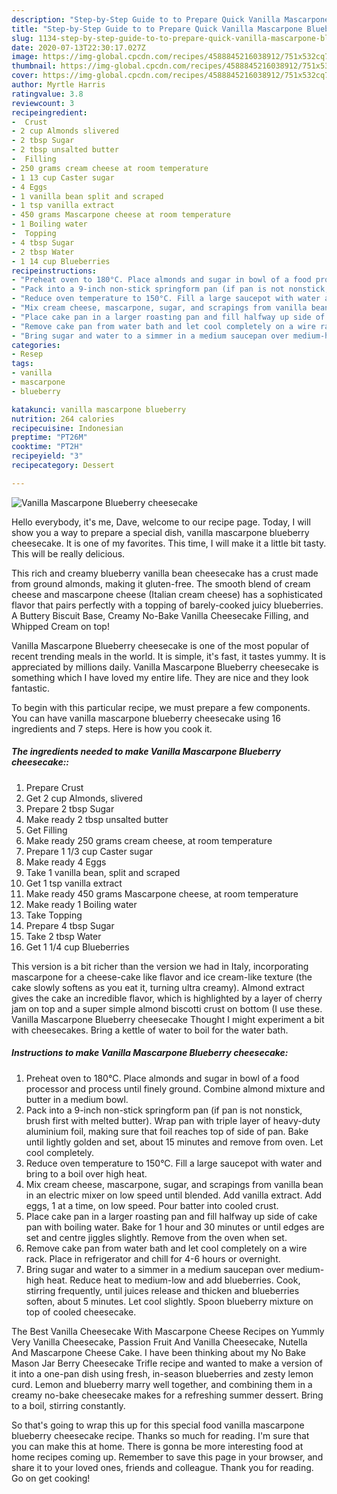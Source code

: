 ```yaml
---
description: "Step-by-Step Guide to to Prepare Quick Vanilla Mascarpone Blueberry cheesecake"
title: "Step-by-Step Guide to to Prepare Quick Vanilla Mascarpone Blueberry cheesecake"
slug: 1134-step-by-step-guide-to-to-prepare-quick-vanilla-mascarpone-blueberry-cheesecake
date: 2020-07-13T22:30:17.027Z
image: https://img-global.cpcdn.com/recipes/4588845216038912/751x532cq70/vanilla-mascarpone-blueberry-cheesecake-recipe-main-photo.jpg
thumbnail: https://img-global.cpcdn.com/recipes/4588845216038912/751x532cq70/vanilla-mascarpone-blueberry-cheesecake-recipe-main-photo.jpg
cover: https://img-global.cpcdn.com/recipes/4588845216038912/751x532cq70/vanilla-mascarpone-blueberry-cheesecake-recipe-main-photo.jpg
author: Myrtle Harris
ratingvalue: 3.8
reviewcount: 3
recipeingredient:
-  Crust
- 2 cup Almonds slivered
- 2 tbsp Sugar
- 2 tbsp unsalted butter
-  Filling
- 250 grams cream cheese at room temperature
- 1 13 cup Caster sugar
- 4 Eggs
- 1 vanilla bean split and scraped
- 1 tsp vanilla extract
- 450 grams Mascarpone cheese at room temperature
- 1 Boiling water
-  Topping
- 4 tbsp Sugar
- 2 tbsp Water
- 1 14 cup Blueberries
recipeinstructions:
- "Preheat oven to 180°C. Place almonds and sugar in bowl of a food processor and process until finely ground. Combine almond mixture and butter in a medium bowl."
- "Pack into a 9-inch non-stick springform pan (if pan is not nonstick, brush first with melted butter). Wrap pan with triple layer of heavy-duty aluminium foil, making sure that foil reaches top of side of pan. Bake until lightly golden and set, about 15 minutes and remove from oven. Let cool completely."
- "Reduce oven temperature to 150°C. Fill a large saucepot with water and bring to a boil over high heat."
- "Mix cream cheese, mascarpone, sugar, and scrapings from vanilla bean in an electric mixer on low speed until blended. Add vanilla extract. Add eggs, 1 at a time, on low speed. Pour batter into cooled crust."
- "Place cake pan in a larger roasting pan and fill halfway up side of cake pan with boiling water. Bake for 1 hour and 30 minutes or until edges are set and centre jiggles slightly. Remove from the oven when set."
- "Remove cake pan from water bath and let cool completely on a wire rack. Place in refrigerator and chill for 4-6 hours or overnight."
- "Bring sugar and water to a simmer in a medium saucepan over medium-high heat. Reduce heat to medium-low and add blueberries. Cook, stirring frequently, until juices release and thicken and blueberries soften, about 5 minutes. Let cool slightly. Spoon blueberry mixture on top of cooled cheesecake."
categories:
- Resep
tags:
- vanilla
- mascarpone
- blueberry

katakunci: vanilla mascarpone blueberry
nutrition: 264 calories
recipecuisine: Indonesian
preptime: "PT26M"
cooktime: "PT2H"
recipeyield: "3"
recipecategory: Dessert

---
```



![Vanilla Mascarpone Blueberry cheesecake](https://img-global.cpcdn.com/recipes/4588845216038912/751x532cq70/vanilla-mascarpone-blueberry-cheesecake-recipe-main-photo.jpg)

Hello everybody, it's me, Dave, welcome to our recipe page. Today, I will show you a way to prepare a special dish, vanilla mascarpone blueberry cheesecake. It is one of my favorites. This time, I will make it a little bit tasty. This will be really delicious.

This rich and creamy blueberry vanilla bean cheesecake has a crust made from ground almonds, making it gluten-free. The smooth blend of cream cheese and mascarpone cheese (Italian cream cheese) has a sophisticated flavor that pairs perfectly with a topping of barely-cooked juicy blueberries. A Buttery Biscuit Base, Creamy No-Bake Vanilla Cheesecake Filling, and Whipped Cream on top!

Vanilla Mascarpone Blueberry cheesecake is one of the most popular of recent trending meals in the world. It is simple, it's fast, it tastes yummy. It is appreciated by millions daily. Vanilla Mascarpone Blueberry cheesecake is something which I have loved my entire life. They are nice and they look fantastic.


To begin with this particular recipe, we must prepare a few components. You can have vanilla mascarpone blueberry cheesecake using 16 ingredients and 7 steps. Here is how you cook it.

##### The ingredients needed to make Vanilla Mascarpone Blueberry cheesecake::

1. Prepare  Crust
1. Get 2 cup Almonds, slivered
1. Prepare 2 tbsp Sugar
1. Make ready 2 tbsp unsalted butter
1. Get  Filling
1. Make ready 250 grams cream cheese, at room temperature
1. Prepare 1 1/3 cup Caster sugar
1. Make ready 4 Eggs
1. Take 1 vanilla bean, split and scraped
1. Get 1 tsp vanilla extract
1. Make ready 450 grams Mascarpone cheese, at room temperature
1. Make ready 1 Boiling water
1. Take  Topping
1. Prepare 4 tbsp Sugar
1. Take 2 tbsp Water
1. Get 1 1/4 cup Blueberries


This version is a bit richer than the version we had in Italy, incorporating mascarpone for a cheese-cake like flavor and ice cream-like texture (the cake slowly softens as you eat it, turning ultra creamy). Almond extract gives the cake an incredible flavor, which is highlighted by a layer of cherry jam on top and a super simple almond biscotti crust on bottom (I use these. Vanilla Mascarpone Blueberry cheesecake Thought I might experiment a bit with cheesecakes. Bring a kettle of water to boil for the water bath. 

##### Instructions to make Vanilla Mascarpone Blueberry cheesecake:

1. Preheat oven to 180°C. Place almonds and sugar in bowl of a food processor and process until finely ground. Combine almond mixture and butter in a medium bowl.
1. Pack into a 9-inch non-stick springform pan (if pan is not nonstick, brush first with melted butter). Wrap pan with triple layer of heavy-duty aluminium foil, making sure that foil reaches top of side of pan. Bake until lightly golden and set, about 15 minutes and remove from oven. Let cool completely.
1. Reduce oven temperature to 150°C. Fill a large saucepot with water and bring to a boil over high heat.
1. Mix cream cheese, mascarpone, sugar, and scrapings from vanilla bean in an electric mixer on low speed until blended. Add vanilla extract. Add eggs, 1 at a time, on low speed. Pour batter into cooled crust.
1. Place cake pan in a larger roasting pan and fill halfway up side of cake pan with boiling water. Bake for 1 hour and 30 minutes or until edges are set and centre jiggles slightly. Remove from the oven when set.
1. Remove cake pan from water bath and let cool completely on a wire rack. Place in refrigerator and chill for 4-6 hours or overnight.
1. Bring sugar and water to a simmer in a medium saucepan over medium-high heat. Reduce heat to medium-low and add blueberries. Cook, stirring frequently, until juices release and thicken and blueberries soften, about 5 minutes. Let cool slightly. Spoon blueberry mixture on top of cooled cheesecake.


The Best Vanilla Cheesecake With Mascarpone Cheese Recipes on Yummly Very Vanilla Cheesecake, Passion Fruit And Vanilla Cheesecake, Nutella And Mascarpone Cheese Cake. I have been thinking about my No Bake Mason Jar Berry Cheesecake Trifle recipe and wanted to make a version of it into a one-pan dish using fresh, in-season blueberries and zesty lemon curd. Lemon and blueberry marry well together, and combining them in a creamy no-bake cheesecake makes for a refreshing summer dessert. Bring to a boil, stirring constantly. 

So that's going to wrap this up for this special food vanilla mascarpone blueberry cheesecake recipe. Thanks so much for reading. I'm sure that you can make this at home. There is gonna be more interesting food at home recipes coming up. Remember to save this page in your browser, and share it to your loved ones, friends and colleague. Thank you for reading. Go on get cooking!
